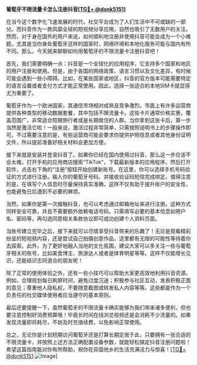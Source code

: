 **葡萄牙不限流量卡怎么注册抖音[[TG💪+ @donk5151](https://t.me/s/donk5151)]**

在当今这个数字化飞速发展的时代，社交平台成为了人们生活中不可或缺的一部分。而抖音作为一款风靡全球的短视频分享应用，自然也吸引了无数用户的关注。然而，对于身在国外的用户来说，如何顺利地注册并使用抖音可能会成为一个小难题。尤其是当你身处葡萄牙这样的国家时，网络环境和本地化服务可能与国内有所不同。那么，今天就来聊聊如何用葡萄牙的不限流量卡注册抖音吧！

首先，我们需要明确一点：抖音是一个全球化的应用程序，它支持多个国家和地区的用户注册和使用。但是，由于各国的网络政策、语言习惯以及文化差异，有时候可能会遇到一些小障碍。比如，在某些国家或地区，抖音的官方版本可能需要特定的语言设置或者支付方式才能正常使用。因此，选择一张适合的本地SIM卡就显得尤为重要了。

葡萄牙作为一个欧洲国家，其通信市场相对成熟且竞争激烈。市面上有许多运营商提供各种类型的移动数据套餐，其中包括不限流量卡。这些卡片通常价格实惠，覆盖范围广，非常适合短期旅行者或是长期居住的人群。当你拿到这张卡后，第一步当然是激活它啦！一般来说，激活过程非常简单，只需按照说明书上的步骤操作即可。不过需要注意的是，有些运营商可能会要求你提供护照信息或者其他身份证明文件，所以提前准备好相关材料会更加方便。

接下来就是安装并登录抖音了。如果你已经在国内使用过抖音，那么这一步应该不会太难。打开手机的应用商店搜索“TikTok”，下载最新版本的应用程序。然后打开软件，点击右下角的“注册”按钮开始创建新账号。在这里，你可以选择手机号码验证的方式进行注册。输入你的葡萄牙号码，并接收验证码短信完成绑定。值得注意的是，在填写个人信息时尽量保持真实准确，这样不仅有助于提升账户的安全性，也能避免日后遇到不必要的麻烦。

当然，如果你是第一次接触抖音，也可以考虑通过邮箱地址来进行注册。这种方式同样安全可靠，并且不需要额外依赖电话号码。只需填写必要的基本信息如用户名、密码等，再勾选同意相关条款协议即可成功创建个人资料页面。

当账号建立完毕之后，接下来就可以尽情享受抖音带来的乐趣了！无论是观看精彩纷呈的短视频内容，还是尝试自己拍摄创意作品，这里都有无限的可能性等待着你去探索。此外，为了更好地融入当地的文化氛围，建议大家可以多关注一些与葡萄牙相关的账号，比如美食博主、旅游达人或者是体育明星等等。这样不仅能增长见识，还能结识志同道合的朋友呢！

除了正常的使用体验之外，还有一些小技巧可以帮助大家更高效地利用抖音资源。例如，合理规划每日刷屏时间，避免过度沉迷；积极参与社区互动，发表积极正面的意见；尊重他人隐私权，不要随意截图或转发私人内容等等。这些都是作为一个负责任的社交媒体使用者应当遵守的基本原则。

最后还要提醒一下，虽然葡萄牙的不限流量卡确实能够为我们带来诸多便利，但也要注意控制好消费预算哦！毕竟长时间在线浏览视频还是会消耗不少流量的。如果发现流量即将耗尽，不妨及时充值续费，以免影响正常使用。

总之，无论你是计划短期访问葡萄牙还是打算长期定居于此，只要拥有一张合适的不限流量卡，并按照上述方法正确配置设备参数，就能轻松搞定抖音注册问题啦！希望这篇指南能对你有所帮助，祝你在异国他乡的生活充满活力与惊喜！[[TG💪+ @donk5151](https://t.me/s/donk5151) ![Image](https://i.postimg.cc/rwNCRYN7/Snipaste-2025-04-30-17-27-05.png)]